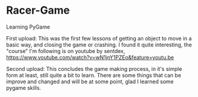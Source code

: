 # Racer-Game
Learning PyGame

First upload:
  This was the first few lessons of getting an object to move in a basic way, and closing the game or crashing.
  I found it quite interesting, the "course" I'm following is on youtube by sentdex, https://www.youtube.com/watch?v=wN1jnY1PZEo&feature=youtu.be
 
Second upload:
  This concludes the game making process, in it's simple form at least, still quite a bit to learn.
  There are some things that can be improve and changed and will be at some point, glad I learned some pygame skills.
